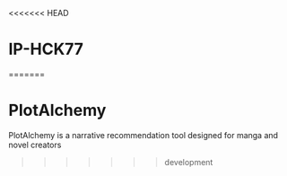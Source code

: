 <<<<<<< HEAD
# IP-HCK77
=======
# PlotAlchemy

PlotAlchemy is a narrative recommendation tool designed for manga and novel creators
>>>>>>> development
